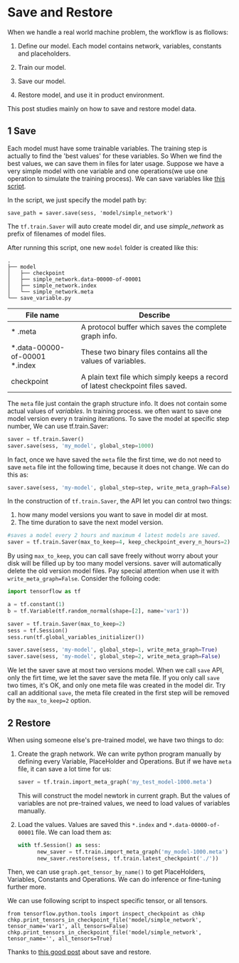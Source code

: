 # Save and Restore

When we handle a real world machine problem, the workflow is as flollows:

1. Define our model. Each model contains network, variables, constants and placeholders.

1. Train our model.

1. Save our model.

1. Restore model, and use it in product environment.

This post studies mainly on how to save and restore model data.

## 1 Save

Each model must have some trainable variables. The training step is actually to find the 'best values' for these variables. So When we find the best values, we can save them in files for later usage. Suppose we have a very simple model with one variable and one operations(we use one operation to simulate the training process). We can save variables like [this script](save_variable.py).

In the script, we just specify the model path by:
```
save_path = saver.save(sess, 'model/simple_network')
```

The `tf.train.Saver` will auto create model dir, and use *simple_network* as prefix of filenames of model files.

After running this script, one new `model` folder is created like this:

```
.
├── model
│   ├── checkpoint
│   ├── simple_network.data-00000-of-00001
│   ├── simple_network.index
│   └── simple_network.meta
└── save_variable.py
```
| File name | Describe |
| -- | -- |
| * .meta | A protocol buffer which saves the complete graph info.|
| *.data-00000-of-00001 <br/> *.index | These two binary files contains all the values of variables.|
| checkpoint | A plain text file which simply keeps a record of latest checkpoint files saved. |

The `meta` file just contain the graph structure info. It does not contain some actual values of *variables*. In training process. we often want to save one model version every n training iterations. To save the model at specific step number, We can use tf.train.Saver:

```python
saver = tf.train.Saver()
saver.save(sess, 'my_model', global_step=1000)
```

In fact, once we have saved the `meta` file the first time, we do not need to save `meta` file int the following time, because it does not change. We can do this as:
```python
saver.save(sess, 'my-model', global_step=step, write_meta_graph=False)
```

In the construction of `tf.train.Saver`, the API let you can control two things:
1. how many model versions you want to save in model dir at most.
1. The time duration to save the next model version.
```python
#saves a model every 2 hours and maximum 4 latest models are saved.
saver = tf.train.Saver(max_to_keep=4, keep_checkpoint_every_n_hours=2)
```
By using `max_to_keep`, you can call save freely without worry about your disk will be filled up by too many model versions. saver will automatically delete the old version model files. Pay special attention when use it with `write_meta_graph=False`. Consider the folloing code:
```python
import tensorflow as tf

a = tf.constant(1)
b = tf.Variable(tf.random_normal(shape=[2], name='var1'))

saver = tf.train.Saver(max_to_keep=2)
sess = tf.Session()
sess.run(tf.global_variables_initializer())

saver.save(sess, 'my-model', global_step=1, write_meta_graph=True)
saver.save(sess, 'my-model', global_step=2, write_meta_graph=False)
```
We let the saver save at most two versions model. When we call `save` API, only the firt time, we let the saver save the meta file. If you only call `save` two times, it's OK, and only one meta file was created in the model dir. Try call an additional `save`, the meta file created in the first step will be removed by the `max_to_keep=2` option.

## 2 Restore

When using someone else's pre-trained model, we have two things to do:
1. Create the graph network. We can write python program manually by defining every Variable, PlaceHolder and Operations. But if we have `meta` file, it can save a lot time for us:
    ```python
    saver = tf.train.import_meta_graph('my_test_model-1000.meta')
    ```
    This will construct the model newtork in current graph. But the values of variables are not pre-trained values, we need to load values of variables manually.

1. Load the values. Values are saved this `*.index` and `*.data-00000-of-00001` file. We can load them as:
    ```python
    with tf.Session() as sess:
          new_saver = tf.train.import_meta_graph('my_model-1000.meta')
          new_saver.restore(sess, tf.train.latest_checkpoint('./'))
    ```

Then, we can use `graph.get_tensor_by_name()` to get PlaceHolders, Variables, Constants and Operations. We can do inference or fine-tuning further more.


We can use following script to inspect specific tensor, or all tensors.
```
from tensorflow.python.tools import inspect_checkpoint as chkp
chkp.print_tensors_in_checkpoint_file('model/simple_network', tensor_name='var1', all_tensors=False)
chkp.print_tensors_in_checkpoint_file('model/simple_network', tensor_name='', all_tensors=True)
```


Thanks to [this good post](http://cv-tricks.com/tensorflow-tutorial/save-restore-tensorflow-models-quick-complete-tutorial/) about save and restore.
